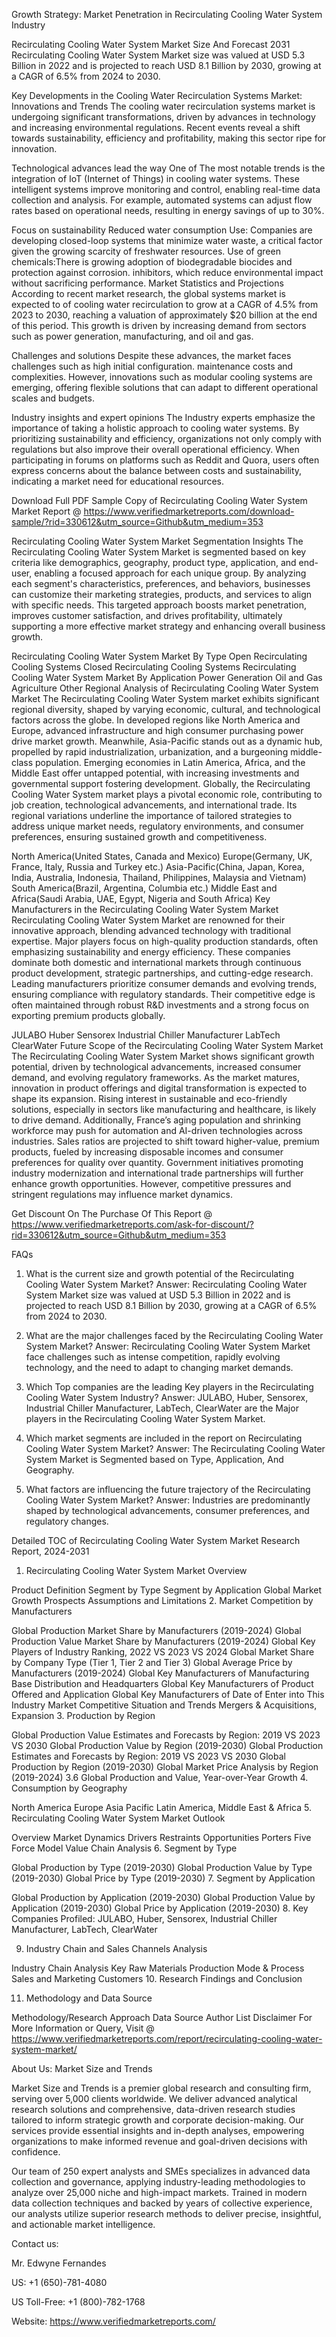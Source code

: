 Growth Strategy: Market Penetration in Recirculating Cooling Water System Industry


Recirculating Cooling Water System Market Size And Forecast 2031
Recirculating Cooling Water System Market size was valued at USD 5.3 Billion in 2022 and is projected to reach USD 8.1 Billion by 2030, growing at a CAGR of 6.5% from 2024 to 2030.

Key Developments in the Cooling Water Recirculation Systems Market: Innovations and Trends
The cooling water recirculation systems market is undergoing significant transformations, driven by advances in technology and increasing environmental regulations. Recent events reveal a shift towards sustainability, efficiency and profitability, making this sector ripe for innovation.

Technological advances lead the way
One of The most notable trends is the integration of IoT (Internet of Things) in cooling water systems. These intelligent systems improve monitoring and control, enabling real-time data collection and analysis. For example, automated systems can adjust flow rates based on operational needs, resulting in energy savings of up to 30%.

Focus on sustainability
Reduced water consumption Use: Companies are developing closed-loop systems that minimize water waste, a critical factor given the growing scarcity of freshwater resources.
Use of green chemicals:There is growing adoption of biodegradable biocides and protection against corrosion. inhibitors, which reduce environmental impact without sacrificing performance.
Market Statistics and Projections
According to recent market research, the global systems market is expected to of cooling water recirculation to grow at a CAGR of 4.5% from 2023 to 2030, reaching a valuation of approximately $20 billion at the end of this period. This growth is driven by increasing demand from sectors such as power generation, manufacturing, and oil and gas.

Challenges and solutions
Despite these advances, the market faces challenges such as high initial configuration. maintenance costs and complexities. However, innovations such as modular cooling systems are emerging, offering flexible solutions that can adapt to different operational scales and budgets.

Industry insights and expert opinions
The Industry experts emphasize the importance of taking a holistic approach to cooling water systems. By prioritizing sustainability and efficiency, organizations not only comply with regulations but also improve their overall operational efficiency. When participating in forums on platforms such as Reddit and Quora, users often express concerns about the balance between costs and sustainability, indicating a market need for educational resources.

Download Full PDF Sample Copy of Recirculating Cooling Water System Market Report @ https://www.verifiedmarketreports.com/download-sample/?rid=330612&utm_source=Github&utm_medium=353

Recirculating Cooling Water System Market Segmentation Insights
The Recirculating Cooling Water System Market is segmented based on key criteria like demographics, geography, product type, application, and end-user, enabling a focused approach for each unique group. By analyzing each segment's characteristics, preferences, and behaviors, businesses can customize their marketing strategies, products, and services to align with specific needs. This targeted approach boosts market penetration, improves customer satisfaction, and drives profitability, ultimately supporting a more effective market strategy and enhancing overall business growth.

Recirculating Cooling Water System Market By Type
Open Recirculating Cooling Systems
Closed Recirculating Cooling Systems
Recirculating Cooling Water System Market By Application
Power Generation
Oil and Gas
Agriculture
Other
Regional Analysis of Recirculating Cooling Water System Market
The Recirculating Cooling Water System market exhibits significant regional diversity, shaped by varying economic, cultural, and technological factors across the globe. In developed regions like North America and Europe, advanced infrastructure and high consumer purchasing power drive market growth. Meanwhile, Asia-Pacific stands out as a dynamic hub, propelled by rapid industrialization, urbanization, and a burgeoning middle-class population. Emerging economies in Latin America, Africa, and the Middle East offer untapped potential, with increasing investments and governmental support fostering development. Globally, the Recirculating Cooling Water System market plays a pivotal economic role, contributing to job creation, technological advancements, and international trade. Its regional variations underline the importance of tailored strategies to address unique market needs, regulatory environments, and consumer preferences, ensuring sustained growth and competitiveness.

North America(United States, Canada and Mexico)
Europe(Germany, UK, France, Italy, Russia and Turkey etc.)
Asia-Pacific(China, Japan, Korea, India, Australia, Indonesia, Thailand, Philippines, Malaysia and Vietnam)
South America(Brazil, Argentina, Columbia etc.)
Middle East and Africa(Saudi Arabia, UAE, Egypt, Nigeria and South Africa)
Key Manufacturers in the Recirculating Cooling Water System Market
Recirculating Cooling Water System Market are renowned for their innovative approach, blending advanced technology with traditional expertise. Major players focus on high-quality production standards, often emphasizing sustainability and energy efficiency. These companies dominate both domestic and international markets through continuous product development, strategic partnerships, and cutting-edge research. Leading manufacturers prioritize consumer demands and evolving trends, ensuring compliance with regulatory standards. Their competitive edge is often maintained through robust R&D investments and a strong focus on exporting premium products globally.

JULABO
Huber
Sensorex
Industrial Chiller Manufacturer
LabTech
ClearWater
Future Scope of the Recirculating Cooling Water System Market
The Recirculating Cooling Water System Market shows significant growth potential, driven by technological advancements, increased consumer demand, and evolving regulatory frameworks. As the market matures, innovation in product offerings and digital transformation is expected to shape its expansion. Rising interest in sustainable and eco-friendly solutions, especially in sectors like manufacturing and healthcare, is likely to drive demand. Additionally, France’s aging population and shrinking workforce may push for automation and AI-driven technologies across industries. Sales ratios are projected to shift toward higher-value, premium products, fueled by increasing disposable incomes and consumer preferences for quality over quantity. Government initiatives promoting industry modernization and international trade partnerships will further enhance growth opportunities. However, competitive pressures and stringent regulations may influence market dynamics.

Get Discount On The Purchase Of This Report @ https://www.verifiedmarketreports.com/ask-for-discount/?rid=330612&utm_source=Github&utm_medium=353

FAQs
1. What is the current size and growth potential of the Recirculating Cooling Water System Market?
Answer: Recirculating Cooling Water System Market size was valued at USD 5.3 Billion in 2022 and is projected to reach USD 8.1 Billion by 2030, growing at a CAGR of 6.5% from 2024 to 2030.

2. What are the major challenges faced by the Recirculating Cooling Water System Market?
Answer: Recirculating Cooling Water System Market face challenges such as intense competition, rapidly evolving technology, and the need to adapt to changing market demands.

3. Which Top companies are the leading Key players in the Recirculating Cooling Water System Industry?
Answer: JULABO, Huber, Sensorex, Industrial Chiller Manufacturer, LabTech, ClearWater are the Major players in the Recirculating Cooling Water System Market.

4. Which market segments are included in the report on Recirculating Cooling Water System Market?
Answer: The Recirculating Cooling Water System Market is Segmented based on Type, Application, And Geography.

5. What factors are influencing the future trajectory of the Recirculating Cooling Water System Market?
Answer: Industries are predominantly shaped by technological advancements, consumer preferences, and regulatory changes.

Detailed TOC of Recirculating Cooling Water System Market Research Report, 2024-2031
1. Recirculating Cooling Water System Market Overview

Product Definition
Segment by Type
Segment by Application
Global Market Growth Prospects
Assumptions and Limitations
2. Market Competition by Manufacturers

Global Production Market Share by Manufacturers (2019-2024)
Global Production Value Market Share by Manufacturers (2019-2024)
Global Key Players of Industry Ranking, 2022 VS 2023 VS 2024
Global Market Share by Company Type (Tier 1, Tier 2 and Tier 3)
Global Average Price by Manufacturers (2019-2024)
Global Key Manufacturers of Manufacturing Base Distribution and Headquarters
Global Key Manufacturers of Product Offered and Application
Global Key Manufacturers of Date of Enter into This Industry
Market Competitive Situation and Trends
Mergers & Acquisitions, Expansion
3. Production by Region

Global Production Value Estimates and Forecasts by Region: 2019 VS 2023 VS 2030
Global Production Value by Region (2019-2030)
Global Production Estimates and Forecasts by Region: 2019 VS 2023 VS 2030
Global Production by Region (2019-2030)
Global Market Price Analysis by Region (2019-2024) 3.6 Global Production and Value, Year-over-Year Growth
4. Consumption by Geography

North America
Europe
Asia Pacific
Latin America, Middle East & Africa
5. Recirculating Cooling Water System Market Outlook

Overview
Market Dynamics
Drivers
Restraints
Opportunities
Porters Five Force Model
Value Chain Analysis 
6. Segment by Type

Global Production by Type (2019-2030)
Global Production Value by Type (2019-2030)
Global Price by Type (2019-2030)
7. Segment by Application

Global Production by Application (2019-2030)
Global Production Value by Application (2019-2030)
Global Price by Application (2019-2030)
8. Key Companies Profiled: JULABO, Huber, Sensorex, Industrial Chiller Manufacturer, LabTech, ClearWater

9. Industry Chain and Sales Channels Analysis

Industry Chain Analysis
Key Raw Materials
Production Mode & Process
Sales and Marketing
Customers
10. Research Findings and Conclusion

11. Methodology and Data Source

Methodology/Research Approach
Data Source
Author List
Disclaimer
For More Information or Query, Visit @ https://www.verifiedmarketreports.com/report/recirculating-cooling-water-system-market/

About Us: Market Size and Trends

Market Size and Trends is a premier global research and consulting firm, serving over 5,000 clients worldwide. We deliver advanced analytical research solutions and comprehensive, data-driven research studies tailored to inform strategic growth and corporate decision-making. Our services provide essential insights and in-depth analyses, empowering organizations to make informed revenue and goal-driven decisions with confidence.

Our team of 250 expert analysts and SMEs specializes in advanced data collection and governance, applying industry-leading methodologies to analyze over 25,000 niche and high-impact markets. Trained in modern data collection techniques and backed by years of collective experience, our analysts utilize superior research methods to deliver precise, insightful, and actionable market intelligence.

Contact us:

Mr. Edwyne Fernandes

US: +1 (650)-781-4080

US Toll-Free: +1 (800)-782-1768

Website: https://www.verifiedmarketreports.com/
